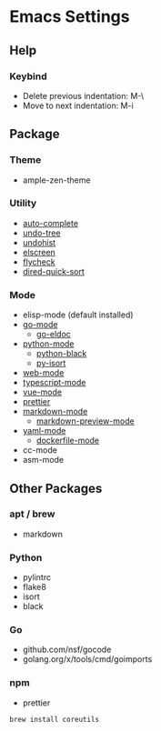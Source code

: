 # Emacs Settings

## Help

### Keybind
- Delete previous indentation: M-\
- Move to next indentation: M-i

## Package

### Theme
- ample-zen-theme

### Utility
- [auto-complete](https://github.com/auto-complete/auto-complete)
- [undo-tree](https://github.com/apchamberlain/undo-tree.el)
- [undohist](https://github.com/emacsorphanage/undohist)
- [elscreen](https://github.com/knu/elscreen)
- [flycheck](https://github.com/flycheck/flycheck)
- [dired-quick-sort](https://gitlab.com/xuhdev/dired-quick-sort)

### Mode
- elisp-mode (default installed)
- [go-mode](https://github.com/dominikh/go-mode.el)
  - [go-eldoc](https://github.com/emacsorphanage/go-eldoc)
- [python-mode](https://github.com/python-mode/python-mode)
  - [python-black](https://github.com/wbolster/emacs-python-black)
  - [py-isort](https://github.com/paetzke/py-isort.el)
- [web-mode](https://web-mode.org/)
- [typescript-mode](https://github.com/emacs-typescript/typescript.el)
- [vue-mode](https://github.com/AdamNiederer/vue-mode)
- [prettier](https://github.com/jscheid/prettier.el)
- [markdown-mode](https://jblevins.org/projects/markdown-mode/)
  - [markdown-preview-mode](https://github.com/ancane/markdown-preview-mode)
- [yaml-mode](https://github.com/yoshiki/yaml-mode)
  - [dockerfile-mode](https://github.com/spotify/dockerfile-mode)
- cc-mode
- asm-mode

## Other Packages

### apt / brew
- markdown

### Python
- pylintrc
- flake8
- isort
- black

### Go
- github.com/nsf/gocode
- golang.org/x/tools/cmd/goimports

### npm
- prettier

```
brew install coreutils
```
